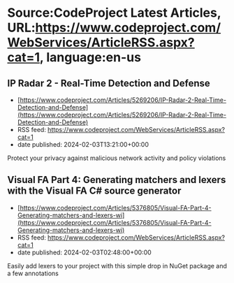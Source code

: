 # Source:CodeProject Latest Articles, URL:https://www.codeproject.com/WebServices/ArticleRSS.aspx?cat=1, language:en-us

## IP Radar 2 - Real-Time Detection and Defense
 - [https://www.codeproject.com/Articles/5269206/IP-Radar-2-Real-Time-Detection-and-Defense](https://www.codeproject.com/Articles/5269206/IP-Radar-2-Real-Time-Detection-and-Defense)
 - RSS feed: https://www.codeproject.com/WebServices/ArticleRSS.aspx?cat=1
 - date published: 2024-02-03T13:21:00+00:00

Protect your privacy against malicious network activity and policy violations

## Visual FA Part 4: Generating matchers and lexers with the Visual FA C# source generator
 - [https://www.codeproject.com/Articles/5376805/Visual-FA-Part-4-Generating-matchers-and-lexers-wi](https://www.codeproject.com/Articles/5376805/Visual-FA-Part-4-Generating-matchers-and-lexers-wi)
 - RSS feed: https://www.codeproject.com/WebServices/ArticleRSS.aspx?cat=1
 - date published: 2024-02-03T02:48:00+00:00

Easily add lexers to your project with this simple drop in NuGet package and a few annotations

